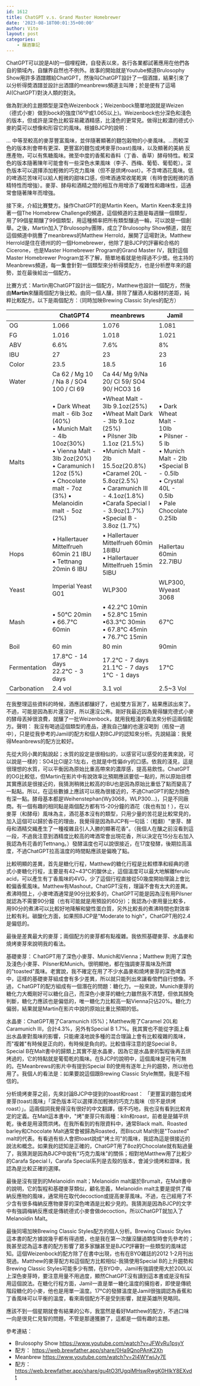 ```yaml
---
id: 1612
title: ChatGPT v.s. Grand Master Homebrewer
date: '2023-08-18T00:01:35+00:00'
author: Vito
layout: post
categories:
    - 釀酒筆記
---
```


ChatGPT可以說是AI的一個哩程碑，自發表以來，各行各業都試著應用在他們各自的領域內，自釀界自然也不例外。故事的開始就是Youtube頻道Brulosophy Show用許多酒譜餵給ChatGPT，然後叫ChatGPT設計了一個酒譜，結果引來了以分析得奬酒譜並設計出酒譜的meanbrews頻道主叫陣；於是便有了這場AI(ChatGPT)對決人類的對決。

做為對決的主題類型是深色Weizenbock；Weizenbock簡單地說就是Weizen（德式小麥）做到bock的強度(16&deg;P或1.065以上)。Weizenbock也分深色和淺色的版本，但或許是深色比較容易藏酒精感，比淺色的更常見。做得比較濃的德式小麥約莫可以想像和形容它的風味。根據BJCP的說明：

... 中等至較高的麥芽豐富風味，並伴隨著顯著的麵包榖物的小麥風味。...而較深色的版本則會帶有更深、更豐富的麵包或烤麥芽(toast)風味，以及顯著的美納 反應產物，可以有焦糖風味。微至中度的香蕉和香料（丁香、香草）酵母特性。較深色的版本隨著陳年可能會有一些深色水果風味（李子、西梅、葡萄、葡萄乾）。深色版本可以選擇添加輕微的巧克力風味（但不是烘烤roast）。不含啤酒花風味。低的啤酒花苦味可以給人輕微的甜味口感，但啤酒通常收尾乾爽（有時會因輕微的酒精特性而增強）。麥芽、酵母和酒精之間的相互作用增添了複雜性和趣味性，這通常會隨著陳年而增強。

接下來，介紹比賽雙方。操作ChatGPT的是Martin Keen。Martin Keen本來主持著一個The Homebrew Challenge的頻道，這個頻道的主題是每週釀一個類型，用了99個星期釀了99個類型，用這種頻率把所有類型釀過一輪，可以說是一個創舉。之後，Martin加入了Brulosophy團隊，成立了Brulosophy Show頻道，就在這個頻道中挑釁了meanbrews的Matthew Herrold，展開了這場對決。Matthew Herrold是住在德州的的一個Homebrewer，他除了是BJCP的評審和合格的Cicerone，也是Master Homebrewer Program的Grand Master IV，我對這個Master Homebrewer Program並不了解，簡單地看就是他得過不少奬。他主持的Meanbrews頻道，每一集會針對一個類型來分析得奬配方，也是分析歷年來的趨勢，並在最後給出一個配方。

比賽方式：Martin用ChatGPT設計出一個配方，Matthew也設計一個配方，然後由**Martin**來釀兩個配方後比較。由同一個人釀，排除了釀酒人和器材的差距，純粹比較配方。以下是兩個配方：（同時加映Brewing Classic Styles的配方）

|   | ChatGPT4 | meanbrews | Jamil |
|---|---|---|---|
| OG | 1.066 | 1.076  | 1.081 | 
| FG | 1.016 | 1.018 | 1.021 | 
| ABV | 6.6%| 7.6% | 8% |
| IBU | 27 | 23 | 23 | 
| Color | 23.5 | 18.5 | 16 |
| Water | Ca 62 / Mg 10 / Na 8 / SO4 100 / Cl 69 | Ca 44/ Mg 9/Na 20/ Cl 59/ SO4 90/ HCO3 16 |  |
| Malts |&bull; Dark Wheat malt - 6lb 3oz (40%) <br> &bull; Munich Malt - 4lb 10oz(30%) <br> &bull; Vienna Malt - 3lb 2oz(20%) <br> &bull; Caramunich I 12oz (5%) <br> &bull; Chocolate malt - 7oz (3%) &bull; Melanoidin malt - 5oz (2%) | &bull;Wheat Malt - 3lb 9.1oz(25%) <br> &bull;Wheat Malt Dark - 3lb 9.1oz (25%) <br> &bull; Pilsner 3lb 1.1oz (21.5%) <br> &bull;Munich Malt - 2lb 15.5oz(20.8%) <br> &bull;Caramel 20L - 5.8oz(2.5%) <br> &bull; Caramunich III - 4.1oz(1.8%) <br> &bull;Carafa Special I - 3.9oz(1.7%) <br> &bull;Special B - 3.8oz (1.7%) | &bull; Dark Wheat Malt - 10lb <br> &bull; Pilsner - 5 lb <br> &bull; Munich Malt - 2lb <br> &bull;Special B - 0.5lb <br> &bull; Crystal 40L - 0.5lb <br> &bull; Pale Chocolate 0.25lb   |
| Hops | &bull; Hallertauer Mittelfrueh 60min 21 IBU <br> &bull; Tettnang 20min 6 IBU | &bull; Hallertauer Mittelfrueh 60min 18IBU <br> &bull; Hallertauer Mittelfrueh 15min 5IBU  | Hallertau 60min 22.7IBU |
| Yeast | Imperial Yeast G01 | WLP300 | WLP300, Wyeast 3068 |
| Mash | &bull; 50&deg;C 20min <br> &bull; 66.7&deg;C 60min | &bull; 42.2&deg;C 10min <br> &bull; 52.8&deg;C 15min <br> &bull;63.3&deg;C 30min <br> &bull; 67.8&deg;C 45min <br> &bull; 76.7&deg;C 15min | 67&deg;C |
| Boil | 60 min | 80 min | 90min |
| Fermentation | 17.8&deg;C - 14 days <br> 22.2&deg;C - 3 days | 17.2&deg;C - 7 days <br> 21.1&deg;C - 7 days <br> 1&deg;C - 1 days | 17&deg;C |
| Carbonation | 2.4 vol | 3.1 vol | 2.5~3 Vol |


在我整理這些資料的時候，酒應該都釀好了，也給雙方盲測了，結果應該出來了。不過，可能是因為影片還沒好，所以還沒公佈。剛好我最近因為覺得釀完德式小麥的酵母丟掉很浪費，就釀了一批Weizenbock，就用我粗淺的看法來分析這兩個配方。聲明： 我沒有喝過這個類型的產品，連我自己釀的也還沒喝到（瓶發一週中），只是從我參考的Jamil的配方和個人對BCJP的認知來分析。先說結論：我覺得Meanbrews的配方比較好。

先從大同小異的點說起；水質的設定是很相似的，以感官可以感受的差異來說，可以說是一樣的：SO4比Cl是2:1左右，也就是中性偏dry的口感。依我的淺見，這是很理想的水質，可以平衡因為原始比重高帶來的濃厚感，提高易飲性。ChatGPT的OG比較低，但Martin在影片中有說效率比預期應該要低一點的，所以原始目標其實應該是很接近的，我猜測稍微比較高的IBU也是因為原始比重低了點而變高了一點點。所以，在這些數據上應該可以視為很接近的，不過ChatGPT的配方顏色有深一點。酵母基本都是Weihenstephan(Wy3068，WLP300...)，只是不同廠商。有一個有趣的相同點是兩個配方都有15-20分鐘的酒花（我也有加！），在以麥芽（和酵母）風味為主，酒花基本沒有的類型，只用少量的苦花是比較常見的，加入這個可以歸於香花的理由，我覺得是因為BJCP有一句話：（粗翻）"麥芽、酵母和酒精交織產生了一種複雜且引人入勝的顯著花香"。（我個人在釀之前沒看到這一段，不過我注意到酒精度比較高的啤酒常會出現花香，所以決定在15分左右加入我認為有花香的Tettnang。）發酵溫度也可以說很接近，在17度發酵，後期拉高溫度，不過ChatGPT拉高溫度的時間點應該是偏晚了點。

比較明顯的差異，首先是糖化行程，Matthew的糖化行程是比較標準和經典的德式小麥糖化行程，主要是有42~43&deg;C的酸休止，這個溫度可以最大地解離ferulic acid，可以產生有丁香風味的4VG，少了這個行程直接從50幾度開始理論上會比較偏香蕉風味。Matthew有Mashout，ChatGPT沒有，理論不會有太大的差異。煮沸時間上，小麥啤酒通常是90分比較多的，ChatGPT可能是因為沒有用Pilsner就認為不需要90分鐘（也有可能就是用預設的60分）；我認為小麥用量比較多，用90分的煮沸可以比較好地降解和變性蛋白質，另外比較長的煮沸時間也對效率比較有利。碳酸化方面，如果照BJCP是"Moderate to high"，ChatGPT用的2.4是偏低的。

最後是差異最大的麥芽；兩個配方的麥芽都有點複雜。我依照基礎麥芽、水晶麥和燒烤麥芽來說明我的看法。

基礎麥芽：ＣhatGPT用了深色小麥芽、Munich和Vienna；Matthew 則用了深色及淺色小麥芽、Pilsner和Munich。很明顯地，都在強調麥芽風味及所謂的"toasted"風味。老實說，我不確定在用了不少水晶麥和燒烤麥芽的深色啤酒中，這樣的基礎麥芽組成會有多少差異，所以就只能列出來讓看倌們自行想像。不過，ＣhatGPT的配方組成有一個潛在的問題：糖化力。一般來說，Munich麥芽的糖化力大概剛好可以糖化自己，而深色小麥芽的糖化力雖然我不清楚，但依其顏免判斷，糖化力應該也是偏低的，唯一糖化力比較高一點Vienna只佔20%。糖化力偏弱，結果就是Martin在影片中說的原始比重比預期的低。

水晶麥：ChatGPT用了Caramunich I(5%)；Matthew用了Caramel 20L和Caramunich III，合計4.3%，另外有Special B 1.7%。我其實也不能從字面上看出水晶麥對風味的影響，只能膚淺地說多種的混合理論上會有比較複雜的風味，而"複雜"有時候是正向的，有時候是負向的。比較值得注意的是Special B，Special B在Malt書中的歸類上其實不是水晶麥，因為它是水晶麥的製程後再去烘烤過的，它的特點就是葡萄乾的風味。在BJCP的說明中，這個風味是可有可無的。在Meanbrews的影片中有提到Special B的使用有逐年上升的趨勢，所以他也用了。我個人的看法是：如果要說這個跟Brewing Classic Style無關，我是不相信的。

分析燒烤麥芽之前，先來討論BJCP中提到的toast和roast： 「更豐富的麵包或烤麥芽(toast)風味」「深色版本可以選擇添加輕微的巧克力風味（但不是烘烤roast）」。這兩個詞我覺得沒有很好的中文翻譯，很不巧地，我也沒有看到比較肯定的定義。在Malt這本書中，"烤"麥芽只有兩種：kiln和roast，前者是是鋪平烘乾，後者是用滾筒烘烤。在我所看到的有限資料中，通常Black malt、Roasted barley和Chocolate Malt通常會被歸為Roasted，而Biscuit Malt則是"Toasted" malt的代表。有看過有些人會把toast說成"烤土司"的風味，我認為這是很接近的說法和概念。如果我的認知是正確的，ChatGPT用了8oz的Chocolate就有點過量了，我猜測是因為BJCP中說有"巧克力風味"的關係；相對地Matthew用了比較少的Carafa Special I，Carafa Special系列是去殼的版本，會減少燒烤和澀味，我認為是比較正確的選擇。

最後是沒有提到的Melanoidin malt；Melanoidin malt屬於Brumalt，在Malt書中的說明，它的製程和基礎麥芽類似，顧名思義，Melanoidin malt主要是提供了梅納反應物的風味，通常用在取代decoction或提高麥芽風味。不過，在己經用了不少含有很多梅納反應物麥芽的深色啤酒是比較少見的。我猜測是因為BJCP的文字中有強調梅納反應或是傳統德式小麥會做decoction，所以ChatGPT就加入了Melanoidin Malt。

最後同場加映Brewing Classic Styles配方的個人分析。Brewing Classic Styles這本書的配方據說幾乎都有得過奬，也是我在第一次釀沒釀過類型時會先參考的；我甚至認為這本書的配方影響了眾多家釀甚至是BJCP評審對一些類型的風味認知。這個Weizenbock的配方除了在書中出現，也有在BYO雜誌的2012 1-2月刊出現過。Matthew的麥芽配方和這個配方比較相似-我猜使用Special B的上升趨勢和Brewing Classic Styles可能多少有關，在BYO中，Jamil有強調使用大於200L以上深色麥芽時，要注意用量不用過度，顯然ChatGPT沒有讀到這本書或是沒有採用這個說法。在糖化行程方面，Jamil一直是單一糖化溫度的擁抱者，即使是傳統階段糖化的小麥，他也是用單一溫度。17&deg;C的發酵溫度是Jamil很強調認為香蕉和丁香風味可以平衡的溫度，看來兩個配方不是受到影響，就是英雄所見略同。

應該不到一個星期就會有結果的公布，我當然是看好Matthew的配方，不過口味一向是很見仁見智的問題，不管是那邊獲勝了，這都是一個有趣的主題。

參考連結：
- Brulosophy Show https://www.youtube.com/watch?v=JFWvRu1psyY
- 配方： https://web.brewfather.app/share/0Ha9QnoPAnK2Xh
- Meanbrew https://www.youtube.com/watch?v=2I4WYwiJy7E
- 配方：  https://web.brewfather.app/share/gu4tO3fUgqiMHswRwgK0HIkY8EXvdt